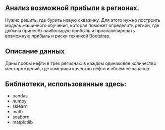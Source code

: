 ## Анализ возможной прибыли в регионах.

Нужно решить, где бурить новую скважину. Для этого нужно построить модель машинного обучения, которая поможет определить регион, где добыча принесёт наибольшую прибыль и проанализировать возможную прибыль и риски техникой Bootstrap.

## Описание данных
Даны пробы нефти в трёх регионах: в каждом одинаковое количество месторождений, где измерили качество нефти и объём её запасов.

## Библиотеки, использованные здесь:

 - pandas
 - numpy
 - sklearn
 - math
 - seaborn
 - matplotlib
